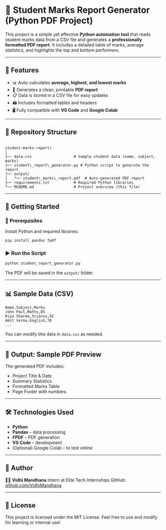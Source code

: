 
# 📘 Student Marks Report Generator (Python PDF Project)

This project is a simple yet effective **Python automation tool** that reads student marks data from a CSV file and generates a **professionally formatted PDF report**. It includes a detailed table of marks, average statistics, and highlights the top and bottom performers.

---

## 📌 Features

- 📊 Auto-calculates **average, highest, and lowest marks**
- 🧾 Generates a clean, printable **PDF report**
- 📋 Data is stored in a CSV file for easy updates
- 🖨️ Includes formatted tables and headers
- 🖥️ Fully compatible with **VS Code** and **Google Colab**

---

## 📁 Repository Structure

```

student-marks-report/
│
├── data.csv                   # Sample student data (name, subject, marks)
├── student\_report\_generator.py # Python script to generate the report
├── output/
│   └── student\_marks\_report.pdf  # Auto-generated PDF report
├── requirements.txt           # Required Python libraries
└── README.md                  # Project overview (this file)

````

---

## 🚀 Getting Started

### 🔧 Prerequisites

Install Python and required libraries:

```bash
pip install pandas fpdf
````

### ▶️ Run the Script

```bash
python student_report_generator.py
```

The PDF will be saved in the `output/` folder.

---

## 📊 Sample Data (CSV)

```csv
Name,Subject,Marks
John Paul,Maths,85
Riya Sharma,Science,92
Amit Verma,English,78
...
```

You can modify this data in `data.csv` as needed.

---

## 📎 Output: Sample PDF Preview

The generated PDF includes:

* Project Title & Date
* Summary Statistics
* Formatted Marks Table
* Page Footer with numbers

---

## 🛠️ Technologies Used

* **Python**
* **Pandas** – data processing
* **FPDF** – PDF generation
* **VS Code** – development
* (Optional) Google Colab – to test online

---

## 📌 Author

👩‍💻 **Vidhi Mandhana**
Intern at Elite Tech Internships
GitHub: [github.com/VidhiMandhana](https://github.com/VidhiMandhana)

---

## 📜 License

This project is licensed under the MIT License.
Feel free to use and modify for learning or internal use!


